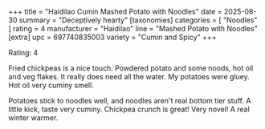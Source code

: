 +++
title = "Haidilao Cumin Mashed Potato with Noodles"
date = 2025-08-30
summary = "Deceptively hearty"
[taxonomies]
categories = [ "Noodles" ]
rating = 4
manufacturer = "Haidilao"
line = "Mashed Potato with Noodles"
[extra]
upc = 697740835003
variety = "Cumin and Spicy"
+++

Rating: 4

Fried chickpeas is a nice touch.
Powdered potato and some noods, hot oil and veg flakes.
It really does need all the water.
My potatoes were gluey.
Hot oil very cuminy smell.

Potatoes stick to noodles well, and noodles aren't real bottom tier stuff.
A little kick, taste very cuminy.
Chickpea crunch is great!
Very novel!
A real winter warmer.
